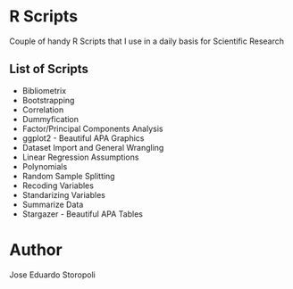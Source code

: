 # R Scripts
Couple of handy R Scripts that I use in a daily basis for Scientific Research

## List of Scripts
* Bibliometrix
* Bootstrapping
* Correlation
* Dummyfication
* Factor/Principal Components Analysis
* ggplot2 - Beautiful APA Graphics
* Dataset Import and General Wrangling
* Linear Regression Assumptions
* Polynomials
* Random Sample Splitting
* Recoding Variables
* Standarizing Variables
* Summarize Data
* Stargazer - Beautiful APA Tables

# Author
Jose Eduardo Storopoli